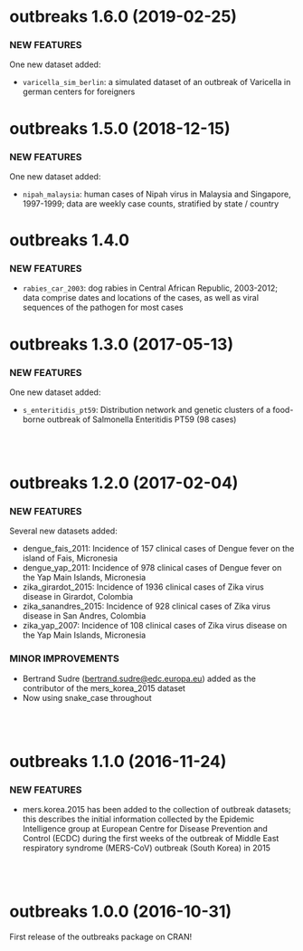 outbreaks 1.6.0 (2019-02-25)
==================

### NEW FEATURES

One new dataset added:<br>

* `varicella_sim_berlin`: a simulated dataset of an outbreak of Varicella in
  german centers for foreigners


outbreaks 1.5.0 (2018-12-15)
==================

### NEW FEATURES

One new dataset added:<br>

* `nipah_malaysia`: human cases of Nipah virus in Malaysia and Singapore, 1997-1999; data are weekly case counts, stratified by state / country


outbreaks 1.4.0
===============

### NEW FEATURES

* `rabies_car_2003`: dog rabies in Central African Republic, 2003-2012; data
comprise dates and locations of the cases, as well as viral sequences of the
pathogen for most cases



outbreaks 1.3.0 (2017-05-13)
==================

### NEW FEATURES

One new dataset added:<br>

* `s_enteritidis_pt59`: Distribution network and genetic clusters of a food-borne
     outbreak of Salmonella Enteritidis PT59 (98 cases)


<br>
<br>

outbreaks 1.2.0 (2017-02-04)
==================

### NEW FEATURES

Several new datasets added:<br>

* dengue_fais_2011: Incidence of 157 clinical cases of Dengue fever on the island
  of Fais, Micronesia<br>
* dengue_yap_2011: Incidence of 978 clinical cases of Dengue fever on the Yap
  Main Islands, Micronesia<br>
* zika_girardot_2015: Incidence of 1936 clinical cases of Zika virus disease in
  Girardot, Colombia<br>
* zika_sanandres_2015: Incidence of 928 clinical cases of Zika virus disease in San
  Andres, Colombia<br>
* zika_yap_2007: Incidence of 108 clinical cases of Zika virus disease on the Yap
  Main Islands, Micronesia


### MINOR IMPROVEMENTS

* Bertrand Sudre (bertrand.sudre@edc.europa.eu) added as the
 contributor of the mers_korea_2015 dataset<br>
* Now using snake_case throughout


<br>
<br>

outbreaks 1.1.0 (2016-11-24)
==================

### NEW FEATURES

* mers.korea.2015 has been added to the collection of outbreak
  datasets; this describes the initial information collected by the
  Epidemic Intelligence group at European Centre for Disease
  Prevention and Control (ECDC) during the first weeks of the outbreak
  of Middle East respiratory syndrome (MERS-CoV) outbreak (South Korea) in 2015


<br>
<br>

outbreaks 1.0.0 (2016-10-31)
==================
First release of the outbreaks package on CRAN!
